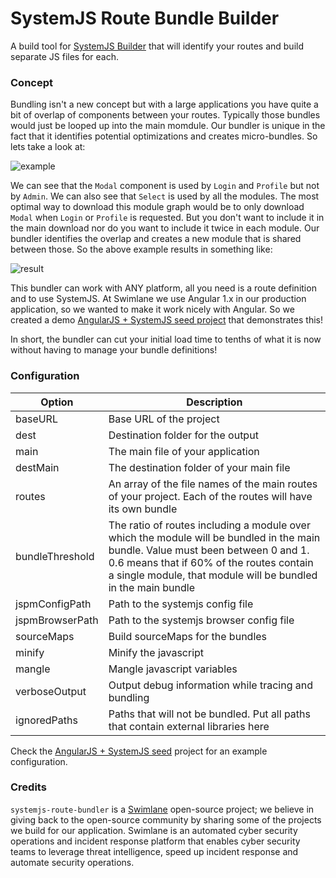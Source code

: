# SystemJS Route Bundle Builder

A build tool for [SystemJS Builder](https://github.com/systemjs/builder) that will identify your routes and build separate JS files for each.

### Concept

Bundling isn't a new concept but with a large applications you have quite a bit of overlap of components between your routes. Typically those bundles would just be looped up into the main momdule. Our bundler is unique in the fact that it identifies potential optimizations and creates micro-bundles. So lets take a look at:

![example](https://raw.githubusercontent.com/swimlane-contrib/systemjs-route-bundler/master/assets/tree.png)

We can see that the `Modal` component is used by `Login` and `Profile` but not by `Admin`. We can also see that `Select` is used by all the modules. The most optimal way to download this module graph would be to only download `Modal` when `Login` or `Profile` is requested. But you don't want to include it in the main download nor do you want to include it twice in each module. Our bundler identifies the overlap and creates a new module that is shared between those. So the above example results in something like:

![result](https://raw.githubusercontent.com/swimlane-contrib/systemjs-route-bundler/master/assets/result.png)

This bundler can work with ANY platform, all you need is a route definition and to use SystemJS. At Swimlane we use Angular 1.x in our production application, so we wanted to make it work nicely with Angular. So we created a demo [AngularJS + SystemJS seed project](https://github.com/swimlane-contrib/angular1-systemjs-seed) that demonstrates this!

In short, the bundler can cut your initial load time to tenths of what it is now without having to manage your bundle definitions!

### Configuration

Option  | Description
------------- | -------------
baseURL | Base URL of the project
dest  | Destination folder for the output
main  | The main file of your application
destMain | The destination folder of your main file
routes | An array of the file names of the main routes of your project. Each of the routes will have its own bundle
bundleThreshold | The ratio of routes including a module over which the module will be bundled in the main bundle. Value must been between 0 and 1. 0.6 means that if 60% of the routes contain a single module, that module will be bundled in the main bundle
jspmConfigPath | Path to the systemjs config file
jspmBrowserPath | Path to the systemjs browser config file
sourceMaps | Build sourceMaps for the bundles
minify | Minify the javascript
mangle | Mangle javascript variables
verboseOutput | Output debug information while tracing and bundling
ignoredPaths | Paths that will not be bundled. Put all paths that contain external libraries here

Check the [AngularJS + SystemJS seed](https://github.com/swimlane-contrib/angular1-systemjs-seed/blob/master/gulpfile.js#L230) project for an example configuration.

### Credits

`systemjs-route-bundler` is a [Swimlane](http://swimlane.com) open-source project; we believe in giving back to the open-source community by sharing some of the projects we build for our application. Swimlane is an automated cyber security operations and incident response platform that enables cyber security teams to leverage threat intelligence, speed up incident response and automate security operations.
